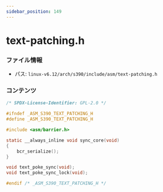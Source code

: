 ```yaml
---
sidebar_position: 149
---
```

# text-patching.h

### ファイル情報

- パス: `linux-v6.12/arch/s390/include/asm/text-patching.h`

### コンテンツ

```h
/* SPDX-License-Identifier: GPL-2.0 */

#ifndef _ASM_S390_TEXT_PATCHING_H
#define _ASM_S390_TEXT_PATCHING_H

#include <asm/barrier.h>

static __always_inline void sync_core(void)
{
	bcr_serialize();
}

void text_poke_sync(void);
void text_poke_sync_lock(void);

#endif /* _ASM_S390_TEXT_PATCHING_H */

```
